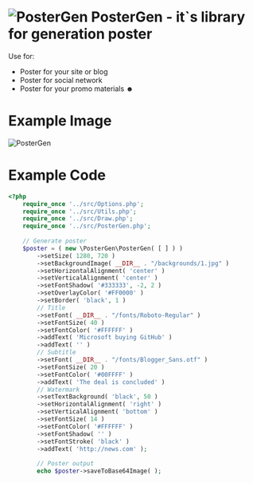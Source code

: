 # ![PosterGen](https://github.com/ange007/poster-gen/blob/master/icon.png) PosterGen - it`s library for generation poster

Use for:
* Poster for your site or blog
* Poster for social network
* Poster for your promo materials &#9787;

# Example Image
![PosterGen](https://github.com/ange007/poster-gen/blob/master/poster.png)

# Example Code
```php
<?php
    require_once '../src/Options.php';
    require_once '../src/Utils.php';
    require_once '../src/Draw.php';
    require_once '../src/PosterGen.php';
    
    // Generate poster
    $poster = ( new \PosterGen\PosterGen( [ ] ) )
        ->setSize( 1280, 720 )
        ->setBackgroundImage( __DIR__ . "/backgrounds/1.jpg" )
        ->setHorizontalAlignment( 'center' )
        ->setVerticalAlignment( 'center' )
        ->setFontShadow( '#333333', -2, 2 )
        ->setOverlayColor( '#FF0000' )
        ->setBorder( 'black', 1 )
        // Title
        ->setFont( __DIR__ . "/fonts/Roboto-Regular" )
        ->setFontSize( 40 )
        ->setFontColor( '#FFFFFF' )
        ->addText( 'Microsoft buying GitHub' )
        ->addText( '' )
        // Subtitle
        ->setFont( __DIR__ . "/fonts/Blogger_Sans.otf" )
        ->setFontSize( 20 )
        ->setFontColor( '#00FFFF' )
        ->addText( 'The deal is concluded' )
        // Watermark
        ->setTextBackground( 'black', 50 )
        ->setHorizontalAlignment( 'right' )
        ->setVerticalAlignment( 'bottom' )
        ->setFontSize( 14 )
        ->setFontColor( '#FFFFFF' )
        ->setFontShadow( '' )
        ->setFontStroke( 'black' )
        ->addText( 'http://news.com' );
          
        // Poster output
        echo $poster->saveToBase64Image( );
```